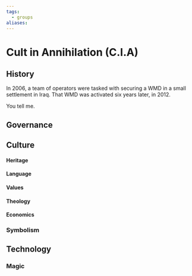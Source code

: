 ```yaml
---
tags:
  - groups
aliases:
---
```


# Cult in Annihilation (C.I.A)
## History
In 2006, a team of operators were tasked with securing a WMD in a small settlement in Iraq. That WMD was activated six years later, in 2012.

You tell me.

## Governance
## Culture
#### Heritage
#### Language
#### Values
#### Theology
#### Economics
### Symbolism
## Technology
### Magic